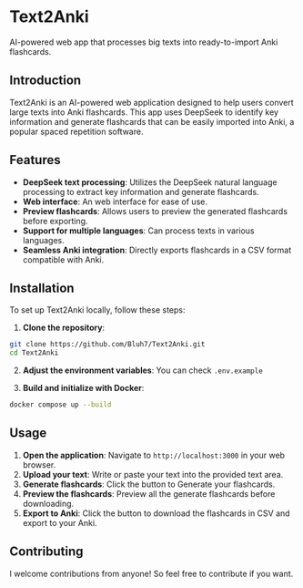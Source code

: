 ﻿# Text2Anki
AI-powered web app that processes big texts into ready-to-import Anki flashcards.

## Introduction
Text2Anki is an AI-powered web application designed to help users convert large texts into Anki flashcards. This app uses DeepSeek to identify key information and generate flashcards that can be easily imported into Anki, a popular spaced repetition software.

## Features
- **DeepSeek text processing**: Utilizes the DeepSeek natural language processing to extract key information and generate flashcards.
- **Web interface**: An web interface for ease of use.
- **Preview flashcards**: Allows users to preview the generated flashcards before exporting.
- **Support for multiple languages**: Can process texts in various languages.
- **Seamless Anki integration**: Directly exports flashcards in a CSV format compatible with Anki.

## Installation
To set up Text2Anki locally, follow these steps:

1. **Clone the repository**:
```bash
git clone https://github.com/Bluh7/Text2Anki.git
cd Text2Anki
```

2. **Adjust the environment variables**: You can check `.env.example`

3. **Build and initialize with Docker**:
```bash
docker compose up --build
```
## Usage

1. **Open the application**: Navigate to `http://localhost:3000` in your web browser.
2. **Upload your text**: Write or paste your text into the provided text area.
3. **Generate flashcards**: Click the button to Generate your flashcards.
4. **Preview the flashcards**: Preview all the generate flashcards before downloading.
5. **Export to Anki**: Click the button to download the flashcards in CSV and export to your Anki.

## Contributing
I welcome contributions from anyone! So feel free to contribute if you want.
